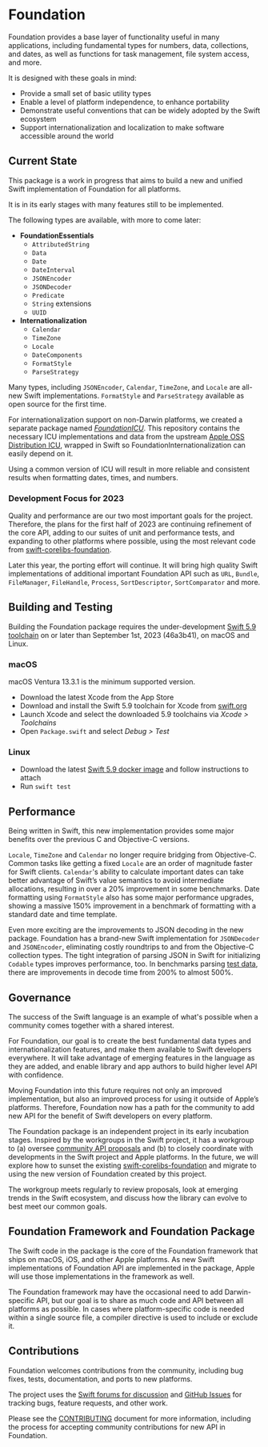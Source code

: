 # Foundation

Foundation provides a base layer of functionality useful in many applications, including fundamental types for numbers, data, collections, and dates, as well as functions for task management, file system access, and more.

It is designed with these goals in mind:

* Provide a small set of basic utility types
* Enable a level of platform independence, to enhance portability
* Demonstrate useful conventions that can be widely adopted by the Swift ecosystem
* Support internationalization and localization to make software accessible around the world

## Current State

This package is a work in progress that aims to build a new and unified Swift implementation of Foundation for all platforms.

It is in its early stages with many features still to be implemented.

The following types are available, with more to come later:

* **FoundationEssentials**
    * `AttributedString`
    * `Data`
    * `Date`
    * `DateInterval`
    * `JSONEncoder`
    * `JSONDecoder`
    * `Predicate`
    * `String` extensions
    * `UUID`
* **Internationalization**
    * `Calendar`
    * `TimeZone`
    * `Locale`
    * `DateComponents`
    * `FormatStyle`
    * `ParseStrategy`

Many types, including `JSONEncoder`, `Calendar`, `TimeZone`, and `Locale` are all-new Swift implementations. `FormatStyle` and `ParseStrategy` available as open source for the first time.

For internationalization support on non-Darwin platforms, we created a separate package named *[FoundationICU](https://github.com/apple/swift-foundation-icu)*. This repository contains the necessary ICU implementations and data from the upstream [Apple OSS Distribution ICU](https://github.com/apple-oss-distributions/ICU), wrapped in Swift so FoundationInternationalization can easily depend on it.

Using a common version of ICU will result in more reliable and consistent results when formatting dates, times, and numbers.
### Development Focus for 2023

Quality and performance are our two most important goals for the project. Therefore, the plans for the first half of 2023 are continuing refinement of the core API, adding to our suites of unit and performance tests, and expanding to other platforms where possible, using the most relevant code from [swift-corelibs-foundation](https://github.com/apple/swift-corelibs-foundation).

Later this year, the porting effort will continue. It will bring high quality Swift implementations of additional important Foundation API such as `URL`, `Bundle`, `FileManager`, `FileHandle`, `Process`, `SortDescriptor`, `SortComparator` and more. 

## Building and Testing

Building the Foundation package requires the under-development [Swift 5.9 toolchain](https://www.swift.org/download/#swift-59-development) on or later than September 1st, 2023 (46a3b41), on macOS and Linux. 
### macOS

macOS Ventura 13.3.1 is the minimum supported version.

- Download the latest Xcode from the App Store
- Download and install the Swift 5.9 toolchain for Xcode from [swift.org](https://www.swift.org/download)
- Launch Xcode and select the downloaded 5.9 toolchains via *Xcode > Toolchains*
- Open `Package.swift` and select *Debug > Test*

### Linux
- Download the latest [Swift 5.9 docker image](https://hub.docker.com/r/swiftlang/swift/tags?name=5.9) and follow instructions to attach
- Run `swift test`
## Performance

Being written in Swift, this new implementation provides some major benefits over the previous C and Objective-C versions.

`Locale`, `TimeZone` and `Calendar` no longer require bridging from Objective-C. Common tasks like getting a fixed `Locale` are an order of magnitude faster for Swift clients. `Calendar`'s ability to calculate important dates can take better advantage of Swift’s value semantics to avoid intermediate allocations, resulting in over a 20% improvement in some benchmarks. Date formatting using `FormatStyle` also has some major performance upgrades, showing a massive 150% improvement in a benchmark of formatting with a standard date and time template.

Even more exciting are the improvements to JSON decoding in the new package. Foundation has a brand-new Swift implementation for `JSONDecoder` and `JSONEncoder`, eliminating costly roundtrips to and from the Objective-C collection types. The tight integration of parsing JSON in Swift for initializing `Codable` types improves performance, too. In benchmarks parsing [test data](https://www.boost.org/doc/libs/master/libs/json/doc/html/json/benchmarks.html), there are improvements in decode time from 200% to almost 500%.

## Governance

The success of the Swift language is an example of what's possible when a community comes together with a shared interest.

For Foundation, our goal is to create the best fundamental data types and internationalization features, and make them available to Swift developers everywhere. It will take advantage of emerging features in the language as they are added, and enable library and app authors to build higher level API with confidence.

Moving Foundation into this future requires not only an improved implementation, but also an improved process for using it outside of Apple’s platforms. Therefore, Foundation now has a path for the community to add new API for the benefit of Swift developers on every platform.

The Foundation package is an independent project in its early incubation stages. Inspired by the workgroups in the Swift project, it has a workgroup to (a) oversee [community API proposals](Evolution.md) and (b) to closely coordinate with developments in the Swift project and Apple platforms. In the future, we will explore how to sunset the existing [swift-corelibs-foundation](https://github.com/apple/swift-corelibs-foundation) and migrate to using the new version of Foundation created by this project.

The workgroup meets regularly to review proposals, look at emerging trends in the Swift ecosystem, and discuss how the library can evolve to best meet our common goals.

## Foundation Framework and Foundation Package

The Swift code in the package is the core of the Foundation framework that ships on macOS, iOS, and other Apple platforms. As new Swift implementations of Foundation API are implemented in the package, Apple will use those implementations in the framework as well. 

The Foundation framework may have the occasional need to add Darwin-specific API, but our goal is to share as much code and API between all platforms as possible. In cases where platform-specific code is needed within a single source file, a compiler directive is used to include or exclude it.

## Contributions

Foundation welcomes contributions from the community, including bug fixes, tests, documentation, and ports to new platforms.

The project uses the [Swift forums for discussion](https://forums.swift.org/c/related-projects/foundation/99) and [GitHub Issues](https://github.com/apple/swift-foundation/issues) for tracking bugs, feature requests, and other work.

Please see the [CONTRIBUTING](https://github.com/apple/swift-foundation/blob/main/CONTRIBUTING.md) document for more information, including the process for accepting community contributions for new API in Foundation.
